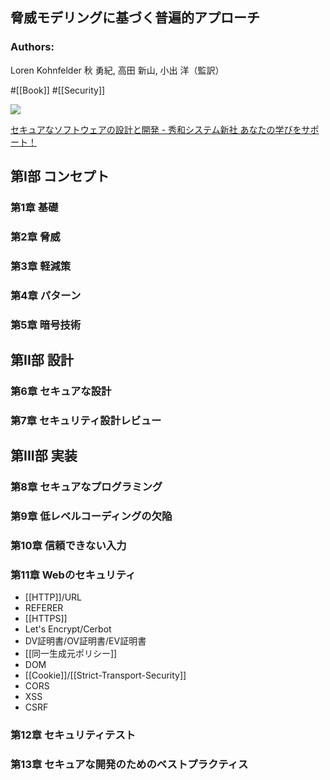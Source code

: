 ## 脅威モデリングに基づく普遍的アプローチ

### Authors:
Loren Kohnfelder
秋 勇紀, 高田 新山, 小出 洋（監訳）

#[[Book]] #[[Security]]

![](https://www.shuwasystem.co.jp/images/book/632135.jpg)

[セキュアなソフトウェアの設計と開発 - 秀和システム新社 あなたの学びをサポート！](https://www.shuwasystem.co.jp/book/9784798069753.html)

## 第I部 コンセプト

### 第1章 基礎

### 第2章 脅威

### 第3章 軽減策

### 第4章 パターン

### 第5章 暗号技術

## 第II部 設計

### 第6章 セキュアな設計

### 第7章 セキュリティ設計レビュー

## 第III部 実装

### 第8章 セキュアなプログラミング

### 第9章 低レベルコーディングの欠陥

### 第10章 信頼できない入力

### 第11章 Webのセキュリティ
- [[HTTP]]/URL
- REFERER
- [[HTTPS]]
- Let's Encrypt/Cerbot
- DV証明書/OV証明書/EV証明書 
- [[同一生成元ポリシー]]
- DOM
- [[Cookie]]/[[Strict-Transport-Security]]
- CORS
- XSS
- CSRF

### 第12章 セキュリティテスト

### 第13章 セキュアな開発のためのベストプラクティス
